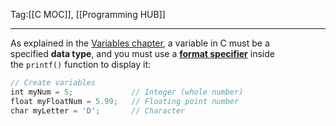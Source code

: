 Tag:[[C MOC]], [[Programming HUB]]

---
As explained in the [Variables chapter](obsidian://open?vault=Main%20Vault&file=C%20Variables), a variable in C must be a specified **data type**, and you must use a **[format specifier](obsidian://open?vault=Main%20Vault&file=C%20Format%20Specifiers)** inside the `printf()` function to display it:
```c
// Create variables  
int myNum = 5;             // Integer (whole number)  
float myFloatNum = 5.99;   // Floating point number  
char myLetter = 'D';       // Character
```